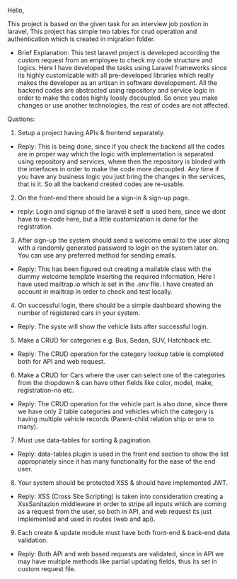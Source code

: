Hello,

This project is based on the given task for an interview job postion in laravel,
This project has simple two tables for crud operation and authentication which is created in migration folder.
-  Brief Explanation:
This test laravel project is developed according the custom request from an  employee to check my code structure and logics.
Here I have developed the tasks using Laravel frameworks since its highly customizable with all pre-developed libraries which really makes the developer as an artisan in software developement. All the backend codes are abstracted using repository and service logic in order to make the codes highly loosly decoupled. So once you make changes or use another technologies, the rest of codes are not affected.

Qustions:
1. Setup a project having APIs & frontend separately.
- Reply: This is being done, since if you check the backend all the codes are in proper way which the logic with implementation is separated using repository and services, where then the repository is binded with the interfaces in order to make the code more decoupled. Any time if you have any business logic you just bring the changes in the services, that is it. So all the backend created codes are re-usable.

2. On the front-end there should be a sign-in & sign-up page.
- reply: Login and signup of the laravel it self is used here, since we dont have to re-code here, but a little customization is done for the registration. 


3. After sign-up the system should send a welcome email to the user along with a randomly generated password to login on the system later on. You can use any preferred method for sending emails.
- Reply: This has been figured out creating a mailable class with the dummy welcome template inserting the required information, Here I have used mailtrap.io which is set in the .env file. I have created an account in mailtrap in order to check and test locally.

4. On successful login, there should be a simple dashboard showing the number of registered cars in your system.
- Reply: The syste will show the vehicle lists after successful login.

5. Make a CRUD for categories e.g. Bus, Sedan, SUV, Hatchback etc.
- Reply: The CRUD operation for the category lookup table is completed both for API and web request.

6. Make a CRUD for Cars where the user can select one of the categories from the dropdown & can have other fields like color, model, make, registration-no etc.
- Reply: The CRUD operation for the vehicle part is also done, since there we have only 2 table  categories and vehicles which the category is having multiple vehicle records (Parent-child relation ship or one to many).

7. Must use data-tables for sorting & pagination.
- Reply: data-tables plugin is used in the front end section to show the list appropriately since it has many functionality for the ease of the end user.

8. Your system should be protected XSS & should have implemented JWT.
- Reply: XSS (Cross Site Scripting) is taken into consideration creating a XssSanitazion middleware in order to stripe all inputs which are coming as a request from the user, so both in API, and web request its just implemented and used in routes (web and api).


9. Each create & update module must have both front-end & back-end data validation.
- Reply:  Both  API and web based requests are validated, since in API we may have multiple methods like partial updating fields, thus its set in custom request file.
